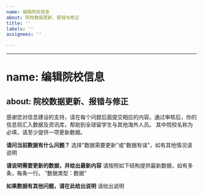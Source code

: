 ```yaml
---
name: 编辑院校信息
about: 院校数据更新、报错与修正
title: ''
labels: ''
assignees: ''

---
```


---
# name: 编辑院校信息
about: 院校数据更新、报错与修正
---

感谢您对信息建设的支持，请在每个问题后面提交相应的内容。通过审核后，你的信息将汇入数据及资讯库，帮助到全球留学生与其他海外人员。
其中院校名称为必填，请至少提供一项更新数据。

**请问当前数据有什么问题？**
选择"数据需要更新"或"数据有误"，如有其他情况请说明

**请说明需要更新的数据，并给出最新内容**
请按照如下结构提供最新数据，如有多条，每条一行。
“数据类型：数据“

**如果数据有其他问题，请在此给出说明**
请给出说明
